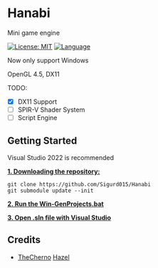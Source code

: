 # Hanabi

Mini game engine

[![License: MIT](https://img.shields.io/badge/License-MIT-blue.svg)](https://opensource.org/licenses/MIT)
[![Language](https://img.shields.io/badge/language-C++-blue.svg)](https://isocpp.org/)

Now only support Windows

OpenGL 4.5, DX11

TODO:
- [X] DX11 Support
- [ ] SPIR-V Shader System
- [ ] Script Engine

## Getting Started

Visual Studio 2022 is recommended

<ins>**1. Downloading the repository:**</ins>

```
git clone https://github.com/Sigurd015/Hanabi
git submodule update --init
```

<ins>**2. Run the [Win-GenProjects.bat](https://github.com/Sigurd015/Hanabi/blob/main/Win-GenProjects.bat)**</ins>

<ins>**3. Open .sln file with Visual Studio**</ins>

## Credits

- [TheCherno](https://www.youtube.com/@TheCherno) [Hazel](https://github.com/TheCherno/Hazel)

